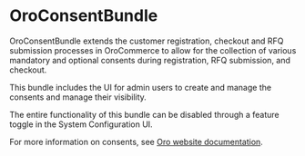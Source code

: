 # OroConsentBundle

OroConsentBundle extends the customer registration, checkout and RFQ submission processes in OroCommerce to allow for the collection of various mandatory and optional consents during registration, RFQ submission, and checkout.

This bundle includes the UI for admin users to create and manage the consents and manage their visibility.

The entire functionality of this bundle can be disabled through a feature toggle in the System Configuration UI.

For more information on consents, see [Oro website documentation](https://doc.oroinc.com/backend/bundles/commerce/ConsentBundle).

